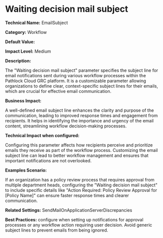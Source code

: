 # Waiting decision mail subject

**Technical Name:** EmailSubject

**Category:** Workflow

**Default Value:** 

**Impact Level:** Medium

**Description:**

The "Waiting decision mail subject" parameter specifies the subject line for email notifications sent during various workflow processes within the Pathlock Cloud GRC platform. It is a customizable parameter allowing organizations to define clear, context-specific subject lines for their emails, which are crucial for effective email communication.

**Business Impact:**

A well-defined email subject line enhances the clarity and purpose of the communication, leading to improved response times and engagement from recipients. It helps in identifying the importance and urgency of the email content, streamlining workflow decision-making processes.

**Technical Impact when configured:**

Configuring this parameter affects how recipients perceive and prioritize emails they receive as part of the workflow process. Customizing the email subject line can lead to better workflow management and ensures that important notifications are not overlooked.

**Examples Scenario:**

If an organization has a policy review process that requires approval from multiple department heads, configuring the "Waiting decision mail subject" to include specific details like "Action Required: Policy Review Approval for [Policy Name]" can ensure faster response times and clearer communication.

**Related Settings:** SendMailOnApplicationServerDiscrepancies

**Best Practices:** configure when setting up notifications for approval processes or any workflow action requiring user decision. Avoid generic subject lines to prevent emails from being ignored.